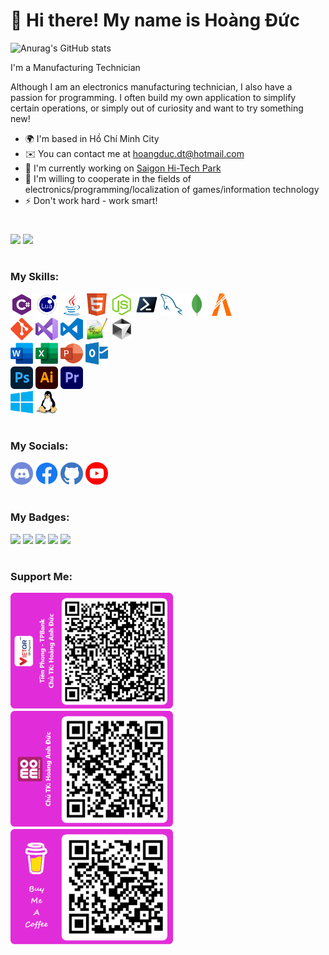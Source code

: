 👋 Hi there! My name is Hoàng Đức
=================================================================================================================================

![Anurag's GitHub stats](https://github-readme-stats.vercel.app/api?username=hoangducdt&show_icons=true&theme=radical)

I'm a Manufacturing Technician

Although I am an electronics manufacturing technician, I also have a passion for programming. I often build my own application to simplify certain operations, or simply out of curiosity and want to try something new!

* 🌍  I'm based in Hồ Chí Minh City
* ✉️  You can contact me at [hoangduc.dt@hotmail.com](mailto:hoangduc.dt@hotmail.com)
* 🚀  I'm currently working on [Saigon Hi-Tech Park](https://en.wikipedia.org/wiki/Saigon_Hi-Tech_Park)
* 🤝  I'm willing to cooperate in the fields of electronics/programming/localization of games/information technology
* ⚡  Don't work hard - work smart!
#

![](https://komarev.com/ghpvc/?username=hoangducdt&color=blueviolet)
<a href="https://www.github.com/hoangducdt" target="_blank" rel="noreferrer"><img src="https://img.shields.io/github/followers/hoangducdt?logo=github&style=for-the-badge&color=0891b2&labelColor=1c1917" height="21"/></a>

#
### My Skills:

<p align="left">
  <a href="https://docs.microsoft.com/en-us/dotnet/csharp/" target="_blank" rel="noreferrer"><img src="https://raw.githubusercontent.com/hoangducdt/hoangducdt/main/Img/sharp-logo.png" width="36" height="36" alt="C#" /></a>
  <a href="https://www.lua.org/docs.html" target="_blank" rel="noreferrer"><img src="https://raw.githubusercontent.com/hoangducdt/hoangducdt/main/Img/lua-logo.png" width="36" height="36" alt="Lua" /></a>
  <a href="https://www.java.com/" target="_blank" rel="noreferrer"><img src="https://raw.githubusercontent.com/hoangducdt/hoangducdt/main/Img/java-logo.png" width="36" height="36" alt="Java" /></a>
  <a href="https://developer.mozilla.org/en-US/docs/Glossary/HTML5" target="_blank" rel="noreferrer"><img src="https://raw.githubusercontent.com/hoangducdt/hoangducdt/main/Img/html-logo.png" width="36" height="36" alt="HTML" /></a>
  <a href="https://nodejs.org/" target="_blank" rel="noreferrer"><img src="https://raw.githubusercontent.com/hoangducdt/hoangducdt/main/Img/nodejs-logo.png" width="36" height="36" alt="nodejs" /></a>
  <a href="https://learn.microsoft.com/en-us/powershell/" target="_blank" rel="noreferrer"><img src="https://raw.githubusercontent.com/hoangducdt/hoangducdt/main/Img/powershell-logo.png" width="36" height="36" alt="Powershell" /></a>
  <a href="https://www.mysql.com/" target="_blank" rel="noreferrer"><img src="https://raw.githubusercontent.com/hoangducdt/hoangducdt/main/Img/mysql-logo.png" width="36" height="36" alt="MySQL" /></a>
  <a href="https://www.mongodb.com/" target="_blank" rel="noreferrer"><img src="https://raw.githubusercontent.com/hoangducdt/hoangducdt/main/Img/mongodb-logo.png" width="36" height="36" alt="MongoDB" /></a>
  <a href="https://fivem.net/" target="_blank" rel="noreferrer"><img src="https://raw.githubusercontent.com/hoangducdt/hoangducdt/main/Img/fivem-logo.png" width="36" height="36" alt="FiveM" /></a>
  <br>
  <a href="https://git-scm.com/" target="_blank" rel="noreferrer"><img src="https://raw.githubusercontent.com/hoangducdt/hoangducdt/main/Img/git-logo.png" width="36" height="36" alt="Git" /></a>
  <a href="https://visualstudio.microsoft.com/" target="_blank" rel="noreferrer"><img src="https://raw.githubusercontent.com/hoangducdt/hoangducdt/main/Img/vs-logo.png" width="36" height="36" alt="Visual Studio" /></a>
  <a href="https://code.visualstudio.com/" target="_blank" rel="noreferrer"><img src="https://raw.githubusercontent.com/hoangducdt/hoangducdt/main/Img/vscode-logo.png" width="36" height="36" alt="Visual Studio Code" /></a>
  <a href="https://notepad-plus-plus.org/" target="_blank" rel="noreferrer"><img src="https://raw.githubusercontent.com/hoangducdt/hoangducdt/main/Img/notepad++-logo.png" width="36" height="36" alt="Notepad++" /></a>
  <a href="https://www.cursor.com/" target="_blank" rel="noreferrer"><img src="https://raw.githubusercontent.com/hoangducdt/hoangducdt/main/Img/cursor-logo.png" width="36" height="36" alt="Cursor AI" /></a>
  <br>
  <a href="https://www.office.com/" target="_blank" rel="noreferrer"><img src="https://raw.githubusercontent.com/hoangducdt/hoangducdt/main/Img/word-logo.png" width="36" height="36" alt="Word" /></a>
  <a href="https://www.office.com/" target="_blank" rel="noreferrer"><img src="https://raw.githubusercontent.com/hoangducdt/hoangducdt/main/Img/exel-logo.png" width="36" height="36" alt="Exel" /></a>
  <a href="https://www.office.com/" target="_blank" rel="noreferrer"><img src="https://raw.githubusercontent.com/hoangducdt/hoangducdt/main/Img/powerpoint-logo.png" width="36" height="36" alt="Power Point" /></a>
  <a href="https://www.office.com/" target="_blank" rel="noreferrer"><img src="https://raw.githubusercontent.com/hoangducdt/hoangducdt/main/Img/outlook-logo.png" width="36" height="36" alt="Outlook" /></a>
  <br>
  <a href="https://www.adobe.com/my_en/products/photoshop" target="_blank" rel="noreferrer"><img src="https://raw.githubusercontent.com/hoangducdt/hoangducdt/main/Img/photoshop-logo.png" width="36" height="36" alt="Photoshop" /></a>
  <a href="https://www.adobe.com/my_en/products/illustrator" target="_blank" rel="noreferrer"><img src="https://raw.githubusercontent.com/hoangducdt/hoangducdt/main/Img/illustrator-logo.png" width="36" height="36" alt="Illustrator" /></a>
  <a href="https://www.adobe.com/my_en/products/premiere" target="_blank" rel="noreferrer"><img src="https://raw.githubusercontent.com/hoangducdt/hoangducdt/main/Img/premiere-logo.png" width="36" height="36" alt="Premiere" /></a>
  <br>
  <a href="https://en.wikipedia.org/wiki/Microsoft_Windows" target="_blank" rel="noreferrer"><img src="https://raw.githubusercontent.com/hoangducdt/hoangducdt/main/Img/windows-logo.png" width="36" height="36" alt="Windows" /></a>
  <a href="https://en.wikipedia.org/wiki/Linux" target="_blank" rel="noreferrer"><img src="https://raw.githubusercontent.com/hoangducdt/hoangducdt/main/Img/linux-logo.png" width="36" height="36" alt="Linux" /></a>
</p>

#
### My Socials:

<p align="left">
  <a href="https://discord.com/users/hoangducdt" target="_blank" rel="noreferrer"><img src="https://raw.githubusercontent.com/hoangducdt/hoangducdt/main/Img/discord-logo.png" width="36" height="36" alt="Discord" /></a>
  <a href="https://www.facebook.com/hoangduc.dtdl" target="_blank" rel="noreferrer"><img src="https://raw.githubusercontent.com/hoangducdt/hoangducdt/main/Img/facebook-logo.png" width="36" height="36" alt="Faceboock" /></a>
  <a href="https://www.github.com/hoangducdt" target="_blank" rel="noreferrer"><img src="https://raw.githubusercontent.com/hoangducdt/hoangducdt/main/Img/github-logo.png" width="36" height="36" alt="Github" /></a>
  <a href="https://www.youtube.com/@hoangduc-dt" target="_blank" rel="noreferrer"><img src="https://raw.githubusercontent.com/hoangducdt/hoangducdt/main/Img/youtube-logo.png" width="36" height="36" alt="Youtube" /></a>
</p>

#
### My Badges:

![](http://github-profile-summary-cards.vercel.app/api/cards/profile-details?username=hoangducdt&theme=radical)
![](http://github-profile-summary-cards.vercel.app/api/cards/repos-per-language?username=hoangducdt&theme=radical&exclude={exclude})
![](http://github-profile-summary-cards.vercel.app/api/cards/most-commit-language?username=hoangducdt&theme=radical&exclude={exclude})
![](http://github-profile-summary-cards.vercel.app/api/cards/stats?username=hoangducdt&theme=radical)
![](http://github-profile-summary-cards.vercel.app/api/cards/productive-time?username=hoangducdt&theme=radical&utcOffset={utcOffset})

#
### Support Me:

<p align="left">
  <img src="https://raw.githubusercontent.com/hoangducdt/hoangducdt/main/Img/viet-qr.png" width="260" alt="Banking"/>
  <img src="https://raw.githubusercontent.com/hoangducdt/hoangducdt/main/Img/momo-qr.png" width="260" alt="Momo"/>
  <a href="https://www.buymeacoffee.com/hoangducdt" target="_blank" rel="noreferrer"><img src="https://raw.githubusercontent.com/hoangducdt/hoangducdt/main/Img/buy-me-a-coffee.png" width="260" alt="Buy Me a Coffee"/></a>
</p>
